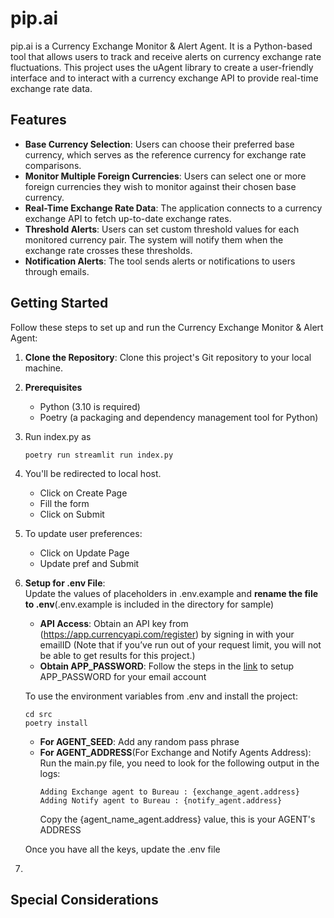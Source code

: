 # pip.ai
pip.ai is a Currency Exchange Monitor & Alert Agent. It is a Python-based tool that allows users to track and receive alerts on currency exchange rate fluctuations. This project uses the uAgent library to create a user-friendly interface and to interact with a currency exchange API to provide real-time exchange rate data.

## Features
* **Base Currency Selection**: Users can choose their preferred base currency, which serves as the reference currency for exchange rate comparisons.
* **Monitor Multiple Foreign Currencies**: Users can select one or more foreign currencies they wish to monitor against their chosen base currency.
* **Real-Time Exchange Rate Data**: The application connects to a currency exchange API to fetch up-to-date exchange rates.
* **Threshold Alerts**: Users can set custom threshold values for each monitored currency pair. The system will notify them when the exchange rate crosses these thresholds.
* **Notification Alerts**: The tool sends alerts or notifications to users through emails.

## Getting Started
Follow these steps to set up and run the Currency Exchange Monitor & Alert Agent:
1. **Clone the Repository**: Clone this project's Git repository to your local machine.
2. **Prerequisites**
   * Python (3.10 is required)
   * Poetry (a packaging and dependency management tool for Python)

  
  3. Run index.py as
     ```
     poetry run streamlit run index.py
     ```
  4. You'll be redirected to local host.
     * Click on Create Page
     * Fill the form
     * Click on Submit
       
  5. To update user preferences:
     * Click on Update Page
     * Update pref and Submit
    
  6. **Setup for .env File**:<br>
     Update the values of placeholders in .env.example and **rename the file to .env**(.env.example is included in the directory for sample)
     * **API Access**: Obtain an API key from (https://app.currencyapi.com/register) by signing in with your emailID
       (Note that if you’ve run out of your request limit, you will not be able to get results for this project.)
     * **Obtain APP_PASSWORD**: Follow the steps in the [link](https://support.google.com/accounts/answer/185833?hl=en) to setup APP_PASSWORD for your email account<br>
     
      To use the environment variables from .env and install the project:
      ```
      cd src
      poetry install
      ```
      * **For AGENT_SEED**: Add any random pass phrase
      * **For AGENT_ADDRESS**(For Exchange and Notify Agents Address): Run the main.py file, you need to look for the following output in the logs:
         ```
         Adding Exchange agent to Bureau : {exchange_agent.address}
         Adding Notify agent to Bureau : {notify_agent.address}
         ```
         Copy the {agent_name_agent.address} value, this is your AGENT's ADDRESS<br>

     Once you have all the keys, update the .env file
7. 
      
  
## Special Considerations

     




